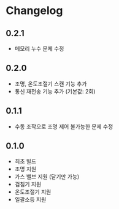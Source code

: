 # Changelog

## 0.2.1
- 메모리 누수 문제 수정

## 0.2.0
- 조명, 온도조절기 스캔 기능 추가
- 통신 재전송 기능 추가 (기본값: 2회)

## 0.1.1
- 수동 조작으로 조명 제어 불가능한 문제 수정

## 0.1.0
- 최초 빌드
- 조명 지원
- 가스 밸브 지원 (닫기만 가능)
- 검침기 지원
- 온도조절기 지원
- 일괄소등 지원

